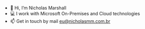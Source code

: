 - 👋 Hi, I’m Nicholas Marshall
- 💻 I work with Microsoft On-Premises and Cloud technologies
- 📫 Get in touch by mail eu@nicholasmm.com.br
